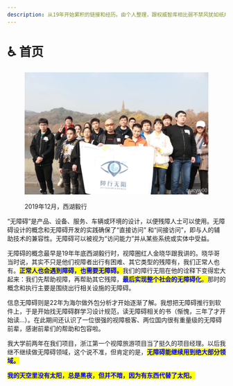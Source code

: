 ```yaml
---
description: 从19年开始累积的链接和经历。由个人整理，跟权威智库相比弱不禁风犹如纸片，故称纸库。
---
```


# ♿ 首页

<figure><img src=".gitbook/assets/图片.png" alt=""><figcaption><p>2019年12月，西湖毅行</p></figcaption></figure>

“无障碍”是产品、设备、服务、车辆或环境的设计，以便残障人士可以使用。无障碍设计的概念和无障碍开发的实践确保了“直接访问” 和“间接访问”，即与人的辅助技术的兼容性。无障碍可以被视为“访问能力”并从某些系统或实体中受益。

无障碍的概念最早是19年年底西湖毅行时，视障圈红人金晓华跟我讲的。晓华哥当时说，其实不只是他们视障者出行有困难、其它类型的残障有，我们正常人也有。<mark style="color:blue;">**正常人也会遇到障碍，也需要无障碍。**</mark>我们的障行无阻在他的诠释下变得宏大起来：我们先帮助视障，再帮助其它残障，<mark style="color:blue;">**最后实现整个社会的无障碍化**</mark><mark style="color:blue;">。</mark>那时的概念和执行主要是围绕出行相关设施的无障碍。

信息无障碍则是22年为海尔做外包分析才开始逐渐了解。我想把无障碍推行到软件上，于是开始找无障碍群学习设计规范，读无障碍相关的书（惭愧，三年了才开始读…）。在此期间还认识了一位很强的视障极客、两位国内很有重量级的无障碍前辈，感谢前辈们的帮助和包容啦。

我大学前两年在我们项目，浙江第一个视障旅游项目当了挺久的项目经理。以后我继不继续做无障碍领域，这个说不准，但肯定的是，<mark style="color:blue;">**无障碍能继续用到绝大部分领域。**</mark>

<mark style="color:blue;">**我的天空里没有太阳，总是黑夜，但并不暗，因为有东西代替了太阳。**</mark>
